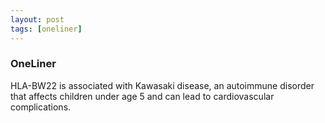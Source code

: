 ```yaml
---
layout: post
tags: [oneliner]
---
```



### OneLiner

HLA-BW22 is associated with Kawasaki disease, an autoimmune disorder that affects children under age 5 and can lead to cardiovascular complications.
